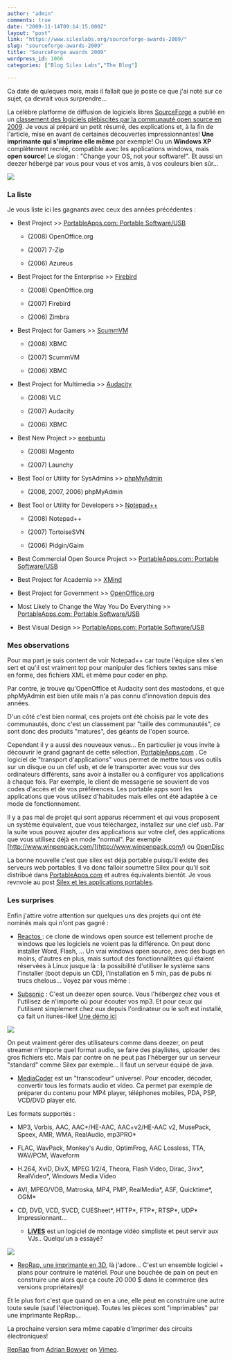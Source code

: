 ```yaml
---
author: "admin"
comments: true
date: "2009-11-14T09:14:15.000Z"
layout: "post"
link: "https://www.silexlabs.org/sourceforge-awards-2009/"
slug: "sourceforge-awards-2009"
title: "SourceForge awards 2009"
wordpress_id: 1066
categories: ["Blog Silex Labs","The Blog"]

---
```

Ca date de quleques mois, mais il fallait que je poste ce que j'ai noté sur ce sujet, ça devrait vous surprendre...

La célèbre platforme de diffusion de logiciels libres [SourceForge](http://sourceforge.net) a publié en un [classement des logiciels plébiscités par la communauté open source en 2009](http://sourceforge.net/community/cca09/). Je vous ai préparé un petit résumé, des explications et, à la fin de l'article, mise en avant de certaines découvertes impressionnantes! **Une imprimante qui s'imprime elle même** par exemple! Ou un **Windows XP** complètement recréé, compatible avec les applications windows, mais **open source**! Le slogan : "Change your OS, not  your software!". Et aussi un deezer hébergé par vous pour vous et vos amis, à vos couleurs bien sûr...


![](http://community.sourceforge.net/cca_winners/img/cca_header_2.png)





### <!-- more -->




### La liste


Je vous liste ici les gagnants avec ceux des années précédentes :




  * Best Project >> [PortableApps.com: Portable Software/USB ](http://portableapps.com/)


    * (2008) OpenOffice.org


    * (2007) 7-Zip


    * (2006) Azureus





  * Best Project for the Enterprise >> [Firebird ](http://www.firebirdsql.org/)


    * (2008) OpenOffice.org


    * (2007) Firebird


    * (2006) Zimbra





  * Best Project for Gamers >> [ScummVM ](http://www.scummvm.org/)


    * (2008) XBMC


    * (2007) ScummVM


    * (2006) XBMC





  * Best Project for Multimedia >> [Audacity ](http://audacity.sourceforge.net/)


    * (2008) VLC


    * (2007) Audacity


    * (2006) XBMC





  * Best New Project >> [eeebuntu ](http://www.eeebuntu.org/)


    * (2008) Magento


    * (2007) Launchy





  * Best Tool or Utility for SysAdmins >> [phpMyAdmin ](http://)


    * (2008, 2007, 2006) phpMyAdmin





  * Best Tool or Utility for Developers >> [Notepad++ ](http://notepad-plus.sourceforge.net/)


    * (2008) Notepad++


    * (2007) TortoiseSVN


    * (2006) Pidgin/Gaim





  * Best Commercial Open Source Project >> [PortableApps.com: Portable Software/USB](http://portableapps.com/)


  * Best Project for Academia >> [XMind](http://www.xmind.net/)


  * Best Project for Government >> [OpenOffice.org](http://openoffice.org/)


  * Most Likely to Change the Way You Do Everything >> [PortableApps.com: Portable Software/USB](http://portableapps.com/)


  * Best Visual Design >> [PortableApps.com: Portable Software/USB](http://portableapps.com/)




### Mes observations


Pour ma part je suis content de voir Notepad++ car toute l'équipe silex s'en sert et qu'il est vraiment top pour manipuler des fichiers textes sans mise en forme, des fichiers XML et même pour coder en php.

Par contre, je trouve qu'OpenOffice et Audacity sont des mastodons, et que phpMyAdmin est bien utile mais n'a pas connu d'innovation depuis des années.

D'un côté c'est bien normal, ces projets ont été choisis par le vote des communautés, donc c'est un classement par "taille des communautés", ce sont donc des produits "matures", des géants de l'open source.

Cependant il y a aussi des nouveaux venus... En particulier je vous invite à découvrir le grand gagnant de cette sélection, [PortableApps.com](http://portableapps.com/) . Ce logiciel de "transport d'applications" vous permet de mettre tous vos outils sur un disque ou un clef usb, et de le transporter avec vous sur des ordinateurs différents, sans avoir à installer ou à configurer vos applications à chaque fois. Par exemple, le client de messagerie se souvient de vos codes d'accès et de vos préférences. Les portable apps sont les applications que vous utilisez d'habitudes mais elles ont été adaptée à ce mode de fonctionnement.

Il y a pas mal de projet qui sont apparus récemment et qui vous proposent un système équivalent, que vous téléchargez, installez sur une clef usb. Par la suite vous pouvez ajouter des applications sur votre clef, des applications que vous utilisez déjà en mode "normal". Par exemple [http://www.winpenpack.com/](http://www.winpenpack.com/) ou [OpenDisc](http://www.theopendisc.com/about/)

La bonne nouvelle c'est que silex est déja portable puisqu'il existe des serveurs web portables. Il va donc falloir soumettre Silex pour qu'il soit distribué dans [PortableApps.com](http://portableapps.com/) et autres équivalents bientôt. Je vous revnvoie au post [Silex et les applications portables](https://www.silexlabs.org/2009/07/silex-et-les-applications-portables/).


### Les surprises


Enfin j'attire votre attention sur quelques uns des projets qui ont été nominés mais qui n'ont pas gagné :




  * [Reactos ](http://www.reactos.org/): ce clone de windows open source est tellement proche de windows que les logiciels ne voient pas la différence. On peut donc installer Word, Flash, ... Un vrai windows open source, avec des bugs en moins, d'autres en plus, mais surtout des fonctionnalitées qui étaient réservées à Linux jusque là : la possibilité d'utiliser le système sans l'installer (boot depuis un CD), l'installation en 5 min, pas de pubs ni trucs chelous... Voyez par vous même :







  * [Subsonic](http://subsonic.sourceforge.net/) : C'est un deezer open source. Vous l'hébergez chez vous et l'utilisez de n'importe où pour écouter vos mp3. Et pour ceux qui l'utilisent simplement chez eux depuis l'ordinateur ou le soft est installé, ça fait un itunes-like! [Une démo ici](http://subsonic.sourceforge.net/demo.php)




![](http://subsonic.sourceforge.net/inc/img/screenshots/screen01.png)






On peut vraiment gérer des utilisateurs comme dans deezer, on peut streamer n'importe quel format audio, se faire des playlistes, uploader des gros fichiers etc. Mais par contre on ne peut pas l'héberger sur un serveur "standard" comme Silex par exemple... Il faut un serveur équipé de java.




  * [MediaCoder](http://mediacoder.sourceforge.net/) est un "transcodeur" universel. Pour encoder, décoder, convertir tous les formats audio et video. Ca permet par exemple de préparer du contenu pour MP4 player, téléphones mobiles, PDA, PSP, VCD/DVD player etc.


Les formats supportés :

*  MP3, Vorbis, AAC, AAC+/HE-AAC, AAC+v2/HE-AAC v2, MusePack, Speex, AMR, WMA, RealAudio, mp3PRO*
* FLAC, WavPack, Monkey's Audio, OptimFrog, AAC Lossless, TTA, WAV/PCM, Waveform
* H.264, XviD, DivX, MPEG 1/2/4, Theora, Flash Video, Dirac, 3ivx*, RealVideo*, Windows Media Video
* AVI, MPEG/VOB, Matroska, MP4, PMP, RealMedia*, ASF, Quicktime*, OGM*
* CD, DVD, VCD, SVCD, CUESheet*, HTTP*, FTP*, RTSP*, UDP*
Impressionnant...


  * [**LiVES**](http://lives.sourceforge.net/) est un logiciel de montage vidéo simpliste et peut servir aux VJs.. Quelqu'un a essayé?


![](http://lives.sourceforge.net/images/livesmt.png)




  * [RepRap, une imprimante en 3D](http://reprap.org/), là j'adore... C'est un ensemble logiciel + plans pour contruire le matériel. Pour une bouchée de pain on peut en construire une alors que ça coute 20 000 $ dans le commerce (les versions propriétaires)!


Et le plus fort c'est que quand on en a une, elle peut en construire une autre toute seule (sauf l'électronique). Toutes les pièces sont "imprimables" par une imprimante RepRap...

La prochaine version sera même capable d'imprimer des circuits électroniques!


[RepRap](http://vimeo.com/5202148) from [Adrian Bowyer](http://vimeo.com/user403878) on [Vimeo](http://vimeo.com).

